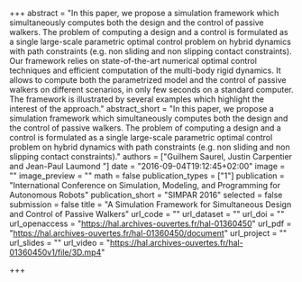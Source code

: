 +++
abstract = "In this paper, we propose a simulation framework which simultaneously computes both the design and the control of passive walkers. The problem of computing a design and a control is formulated as a single large-scale parametric optimal control problem on hybrid dynamics with path constraints (e.g. non sliding and non slipping contact constraints). Our framework relies on state-of-the-art numerical optimal control techniques and efficient computation of the multi-body rigid dynamics. It allows to compute both the parametrized model and the control of passive walkers on different scenarios, in only few seconds on a standard computer. The framework is illustrated by several examples which highlight the interest of the approach."
abstract_short = "In this paper, we propose a simulation framework which simultaneously computes both the design and the control of passive walkers. The problem of computing a design and a control is formulated as a single large-scale parametric optimal control problem on hybrid dynamics with path constraints (e.g. non sliding and non slipping contact constraints)."
authors = ["Guilhem Saurel, Justin Carpentier and Jean-Paul Laumond "]
date = "2016-09-04T19:12:45+02:00"
image = ""
image_preview = ""
math = false
publication_types = ["1"]
publication = "International Conference on Simulation, Modeling, and Programming for Autonomous Robots"
publication_short = "SIMPAR 2016"
selected = false
submission = false
title = "A Simulation Framework for Simultaneous Design and Control of Passive Walkers"
url_code = ""
url_dataset = ""
url_doi = ""
url_openaccess = "https://hal.archives-ouvertes.fr/hal-01360450"
url_pdf = "https://hal.archives-ouvertes.fr/hal-01360450/document"
url_project = ""
url_slides = ""
url_video = "https://hal.archives-ouvertes.fr/hal-01360450v1/file/3D.mp4"

+++

